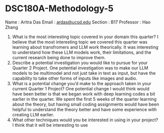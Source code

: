 # DSC180A-Methodology-5
Name : Aritra Das
Email : ardas@ucsd.edu
Section : B17
Professor : Hao Zhang

1. What is the most interesting topic covered in your domain this quarter?
    I believe that the most interesting topic we covered this quarter was learning about transfromers and LLM work theorically. It was interesting to understand how these LLM models work, their limitations, and the current research being done to improve them.
2. Describe a potential investigation you would like to pursue for your Quarter 2 Project.
    One potential investigation was to make our LLM models to be multimodel and not just take in text as input, but have the capability to take other forms of inputs like images and audio. 
3. What is a potential change you’d make to the approach taken in your current Quarter 1 Project?
    One potential change I would think would have been better is that we began work with deep learning codes a bit earlier in the quarter. We spent the first 5 weeks of the quarter learning about the theory, but having small coding assignments would have been helpful to understand the theory better and have some experience with creating LLM earlier.
4. What other techniques would you be interested in using in your project?
    I think that it will be interesting to use 
